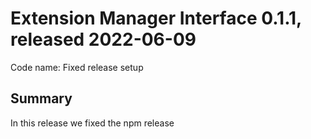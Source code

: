 # Extension Manager Interface 0.1.1, released 2022-06-09

Code name: Fixed release setup

## Summary

In this release we fixed the npm release
